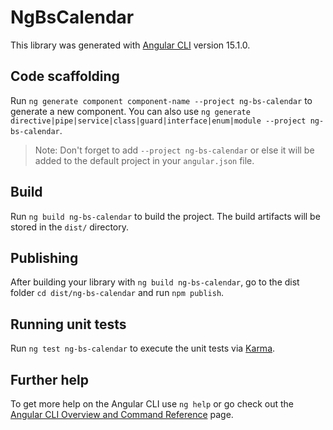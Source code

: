 # NgBsCalendar

This library was generated with [Angular CLI](https://github.com/angular/angular-cli) version 15.1.0.

## Code scaffolding

Run `ng generate component component-name --project ng-bs-calendar` to generate a new component. You can also use `ng generate directive|pipe|service|class|guard|interface|enum|module --project ng-bs-calendar`.
> Note: Don't forget to add `--project ng-bs-calendar` or else it will be added to the default project in your `angular.json` file. 

## Build

Run `ng build ng-bs-calendar` to build the project. The build artifacts will be stored in the `dist/` directory.

## Publishing

After building your library with `ng build ng-bs-calendar`, go to the dist folder `cd dist/ng-bs-calendar` and run `npm publish`.

## Running unit tests

Run `ng test ng-bs-calendar` to execute the unit tests via [Karma](https://karma-runner.github.io).

## Further help

To get more help on the Angular CLI use `ng help` or go check out the [Angular CLI Overview and Command Reference](https://angular.io/cli) page.
